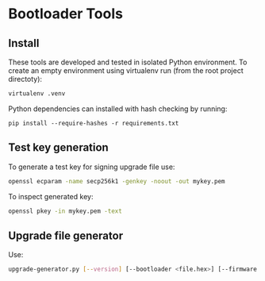 # Bootloader Tools

## Install

These tools are developed and tested in isolated Python environment. To create an empty environment using virtualenv run (from the root project directoty):

```bash
virtualenv .venv
```

Python dependencies can installed with hash checking by running:

```
pip install --require-hashes -r requirements.txt
```

## Test key generation

To generate a test key for signing upgrade file use:

```bash
openssl ecparam -name secp256k1 -genkey -noout -out mykey.pem
```

To inspect generated key:

```bash
openssl pkey -in mykey.pem -text

```

## Upgrade file generator

Use:

```bash
upgrade-generator.py [--version] [--bootloader <file.hex>] [--firmware <file.hex>] [--sign <keyfile.pem> [--passphrase <"passphrase"> | --ask-passphrase]] <upgrade_file.ext>
```


